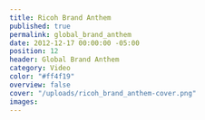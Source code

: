 ```yaml
---
title: Ricoh Brand Anthem
published: true
permalink: global_brand_anthem
date: 2012-12-17 00:00:00 -05:00
position: 12
header: Global Brand Anthem
category: Video
color: "#ff4f19"
overview: false
cover: "/uploads/ricoh_brand_anthem-cover.png"
images:
---
```

